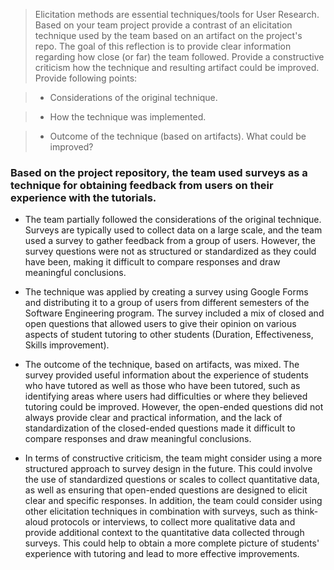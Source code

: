 


>Elicitation methods are essential techniques/tools for User Research. Based on your team project provide a contrast of an elicitation technique used by the team based on an artifact on the project's repo. The goal of this reflection is to provide clear information regarding how close (or far) the team followed. Provide a constructive criticism how the technique and resulting artifact could be improved. Provide following points:

> -   Considerations of the original technique.
    
> -   How the technique was implemented.
    
> -   Outcome of the technique (based on artifacts). What could be improved?
    

  

### Based on the project repository, the team used surveys as a technique for obtaining feedback from users on their experience with the tutorials.

  

- The team partially followed the considerations of the original technique. Surveys are typically used to collect data on a large scale, and the team used a survey to gather feedback from a group of users. However, the survey questions were not as structured or standardized as they could have been, making it difficult to compare responses and draw meaningful conclusions.

  

- The technique was applied by creating a survey using Google Forms and distributing it to a group of users from different semesters of the Software Engineering program. The survey included a mix of closed and open questions that allowed users to give their opinion on various aspects of student tutoring to other students (Duration, Effectiveness, Skills improvement).

  

- The outcome of the technique, based on artifacts, was mixed. The survey provided useful information about the experience of students who have tutored as well as those who have been tutored, such as identifying areas where users had difficulties or where they believed tutoring could be improved. However, the open-ended questions did not always provide clear and practical information, and the lack of standardization of the closed-ended questions made it difficult to compare responses and draw meaningful conclusions.

  

- In terms of constructive criticism, the team might consider using a more structured approach to survey design in the future. This could involve the use of standardized questions or scales to collect quantitative data, as well as ensuring that open-ended questions are designed to elicit clear and specific responses. In addition, the team could consider using other elicitation techniques in combination with surveys, such as think-aloud protocols or interviews, to collect more qualitative data and provide additional context to the quantitative data collected through surveys. This could help to obtain a more complete picture of students' experience with tutoring and lead to more effective improvements.
